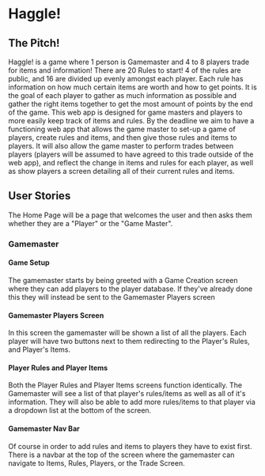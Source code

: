 # Haggle!
## The Pitch!
Haggle! is a game where 1 person is Gamemaster and 4 to 8 players trade for items and information! There are 20 Rules to start! 4 of the rules are public, and 16 are divided up evenly amongst each player. Each rule has information on how much certain items are worth and how to get points. It is the goal of each player to gather as much information as possible and gather the right items together to get the most amount of points by the end of the game. This web app is designed for game masters and players to more easily keep track of items and rules. By the deadline we aim to have a functioning web app that allows the game master to set-up a game of players, create rules and items, and then give those rules and items to players. It will also allow the game master to perform trades between players (players will be assumed to have agreed to this trade outside of the web app), and reflect the change in items and rules for each player, as well as show players a screen detailing all of their current rules and items. 
## User Stories
The Home Page will be a page that welcomes the user and then asks them whether they are a "Player" or the "Game Master".
### Gamemaster
#### Game Setup
The gamemaster starts by being greeted with a Game Creation screen where they can add players to the player database. If they've already done this they will instead be sent to the Gamemaster Players screen
#### Gamemaster Players Screen
In this screen the gamemaster will be shown a list of all the players. Each player will have two buttons next to them redirecting to the Player's Rules, and Player's Items.
#### Player Rules and Player Items
Both the Player Rules and Player Items screens function identically. The Gamemaster will see a list of that player's rules/items as well as all of it's information. They will also be able to add more rules/items to that player via a dropdown list at the bottom of the screen.
#### Gamemaster Nav Bar
Of course in order to add rules and items to players they have to exist first. There is a navbar at the top of the screen where the gamemaster can navigate to Items, Rules, Players, or the Trade Screen.


